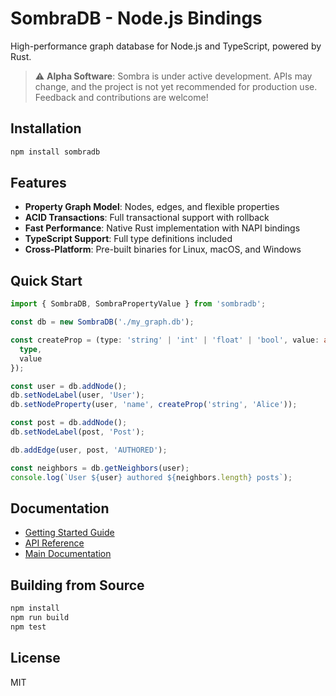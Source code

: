 # SombraDB - Node.js Bindings

High-performance graph database for Node.js and TypeScript, powered by Rust.

> ⚠️ **Alpha Software**: Sombra is under active development. APIs may change, and the project is not yet recommended for production use. Feedback and contributions are welcome!

## Installation

```bash
npm install sombradb
```

## Features

- **Property Graph Model**: Nodes, edges, and flexible properties
- **ACID Transactions**: Full transactional support with rollback
- **Fast Performance**: Native Rust implementation with NAPI bindings
- **TypeScript Support**: Full type definitions included
- **Cross-Platform**: Pre-built binaries for Linux, macOS, and Windows

## Quick Start

```typescript
import { SombraDB, SombraPropertyValue } from 'sombradb';

const db = new SombraDB('./my_graph.db');

const createProp = (type: 'string' | 'int' | 'float' | 'bool', value: any): SombraPropertyValue => ({
  type,
  value
});

const user = db.addNode();
db.setNodeLabel(user, 'User');
db.setNodeProperty(user, 'name', createProp('string', 'Alice'));

const post = db.addNode();
db.setNodeLabel(post, 'Post');

db.addEdge(user, post, 'AUTHORED');

const neighbors = db.getNeighbors(user);
console.log(`User ${user} authored ${neighbors.length} posts`);
```

## Documentation

- [Getting Started Guide](https://github.com/maskdotdev/sombra/blob/main/docs/nodejs-guide.md)
- [API Reference](https://github.com/maskdotdev/sombra/blob/main/packages/nodejs/index.d.ts)
- [Main Documentation](https://github.com/maskdotdev/sombra)

## Building from Source

```bash
npm install
npm run build
npm test
```

## License

MIT
